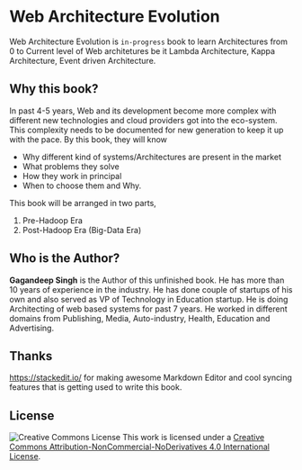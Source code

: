 # Web Architecture Evolution
Web Architecture Evolution is `in-progress` book to learn Architectures from 0 to Current level of Web architetures be it Lambda Architecture, Kappa Architecture, Event driven Architecture.

## Why this book?
In past 4-5 years, Web and its development become more complex with different new technologies and cloud providers got into the eco-system. This complexity needs to be documented for new generation to keep it up with the pace. By this book, they will know 

 - Why different kind of systems/Architectures are present in the market
 - What problems they solve
 - How they work in principal
 - When to choose them and Why.

This book will be arranged in two parts,
1. Pre-Hadoop Era
2. Post-Hadoop Era (Big-Data Era)

## Who is the Author?
**Gagandeep Singh** is the Author of this unfinished book. He has more than 10 years of experience in the industry. He has done couple of startups of his own and also served as VP of Technology in Education startup. He is doing Architecting of web based systems for past 7 years. He worked in different domains from Publishing, Media, Auto-industry, Health, Education and Advertising.

## Thanks
https://stackedit.io/ for making awesome Markdown Editor and cool syncing features that is getting used to write this book.

## License

![Creative Commons License](https://i.creativecommons.org/l/by-nc-nd/4.0/88x31.png)
This work is licensed under a [Creative Commons Attribution-NonCommercial-NoDerivatives 4.0 International License](https://creativecommons.org/licenses/by-nc-nd/4.0/).
<!--stackedit_data:
eyJoaXN0b3J5IjpbLTE0NjgwMzMzNjYsLTEwNzcyMjYyMDAsMT
Q4MjEzMzczMCwtMTQzOTU2MDQ0XX0=
-->
